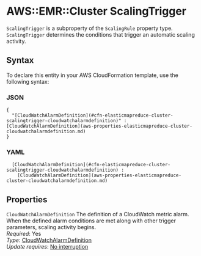# AWS::EMR::Cluster ScalingTrigger<a name="aws-properties-elasticmapreduce-cluster-scalingtrigger"></a>

`ScalingTrigger` is a subproperty of the `ScalingRule` property type\. `ScalingTrigger` determines the conditions that trigger an automatic scaling activity\.

## Syntax<a name="aws-properties-elasticmapreduce-cluster-scalingtrigger-syntax"></a>

To declare this entity in your AWS CloudFormation template, use the following syntax:

### JSON<a name="aws-properties-elasticmapreduce-cluster-scalingtrigger-syntax.json"></a>

```
{
  "[CloudWatchAlarmDefinition](#cfn-elasticmapreduce-cluster-scalingtrigger-cloudwatchalarmdefinition)" : [CloudWatchAlarmDefinition](aws-properties-elasticmapreduce-cluster-cloudwatchalarmdefinition.md)
}
```

### YAML<a name="aws-properties-elasticmapreduce-cluster-scalingtrigger-syntax.yaml"></a>

```
﻿  [CloudWatchAlarmDefinition](#cfn-elasticmapreduce-cluster-scalingtrigger-cloudwatchalarmdefinition) : 
    [CloudWatchAlarmDefinition](aws-properties-elasticmapreduce-cluster-cloudwatchalarmdefinition.md)
```

## Properties<a name="aws-properties-elasticmapreduce-cluster-scalingtrigger-properties"></a>

`CloudWatchAlarmDefinition`  <a name="cfn-elasticmapreduce-cluster-scalingtrigger-cloudwatchalarmdefinition"></a>
The definition of a CloudWatch metric alarm\. When the defined alarm conditions are met along with other trigger parameters, scaling activity begins\.  
*Required*: Yes  
*Type*: [CloudWatchAlarmDefinition](aws-properties-elasticmapreduce-cluster-cloudwatchalarmdefinition.md)  
*Update requires*: [No interruption](https://docs.aws.amazon.com/AWSCloudFormation/latest/UserGuide/using-cfn-updating-stacks-update-behaviors.html#update-no-interrupt)